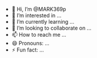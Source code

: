 - 👋 Hi, I’m @MARK369p
- 👀 I’m interested in ...
- 🌱 I’m currently learning ...
- 💞️ I’m looking to collaborate on ...
- 📫 How to reach me ...
- 😄 Pronouns: ...
- ⚡ Fun fact: ...

<!---
MARK369p/MARK369p is a ✨ special ✨ repository because its `README.md` (this file) appears on your GitHub profile.
You can click the Preview link to take a look at your changes.
--->
